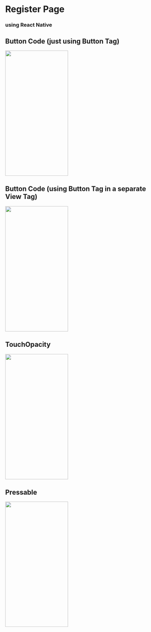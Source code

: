 # Register Page
### using React Native

## Button Code (just using Button Tag)
<img src="https://github.com/Anujesh-Ansh/Register-Page/assets/110138469/7d40a05f-1cf6-4bf1-952a-fe67dbb22417" width="200" height="400" />

## Button Code (using Button Tag in a separate View Tag)
<img src="https://github.com/Anujesh-Ansh/Register-Page/assets/110138469/4bda0f91-eecc-4071-a5e9-b7b0f8b868b6" width="200" height="400" />

## TouchOpacity
<img src="https://github.com/Anujesh-Ansh/Register-Page/assets/110138469/c75e6f69-9928-4d7f-bd23-1e5d480ad8f2" width="200" height="400" />

## Pressable
<img src="https://github.com/Anujesh-Ansh/Register-Page/assets/110138469/7bd11a1f-b7ca-4cef-a584-3b75044f581c" width="200" height="400" />

